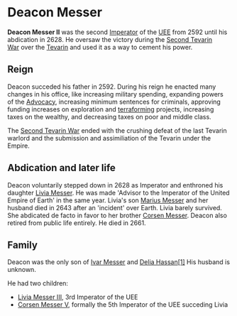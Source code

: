 # Deacon Messer

**Deacon Messer II** was the second [Imperator](https://starcitizen.tools/Imperator "Imperator") of the [UEE](https://starcitizen.tools/UEE "UEE") from 2592 until his abdication in 2628. He oversaw the victory during the [Second Tevarin War](https://starcitizen.tools/Second_Tevarin_War "Second Tevarin War") over the [Tevarin](https://starcitizen.tools/Tevarin "Tevarin") and used it as a way to cement his power.

## Reign

Deacon succeded his father in 2592. During his reign he enacted many changes in his office, like increasing military spending, expanding powers of the [Advocacy](https://starcitizen.tools/Advocacy "Advocacy"), increasing minimum sentences for criminals, approving funding increases on exploration and [terraforming](https://starcitizen.tools/Terraforming "Terraforming") projects, increasing taxes on the wealthy, and decreasing taxes on poor and middle class.

The [Second Tevarin War](https://starcitizen.tools/Second_Tevarin_War "Second Tevarin War") ended with the crushing defeat of the last Tevarin warlord and the submission and assimiliation of the Tevarin under the Empire.

## Abdication and later life

Deacon voluntarily stepped down in 2628 as Imperator and enthroned his daughter [Livia Messer](https://starcitizen.tools/Livia_Messer "Livia Messer"). He was made 'Advisor to the Imperator of the United Empire of Earth' in the same year. Livia's son [Marius Messer](https://starcitizen.tools/Marius_Messer "Marius Messer") and her husband died in 2643 after an 'incident' over Earth. Livia barely survived. She abdicated de facto in favor to her brother [Corsen Messer](https://starcitizen.tools/Corsen_Messer "Corsen Messer"). Deacon also retired from public life entirely. He died in 2661.

## Family
Deacon was the only son of [Ivar Messer](https://starcitizen.tools/Ivar_Messer "Ivar Messer") and [Delia Hassan](https://starcitizen.tools/index.php?title=Delia_Hassan&action=edit&redlink=1 "Delia Hassan (page does not exist)")[[1]](https://starcitizen.tools/Deacon_Messer#cite_note-1) His husband is unknown.

He had two children:

-   [Livia Messer III](https://starcitizen.tools/Livia_Messer_III "Livia Messer III"), 3rd Imperator of the UEE
-   [Corsen Messer V](https://starcitizen.tools/Corsen_Messer_V "Corsen Messer V"), formally the 5th Imperator of the UEE succeding Livia
